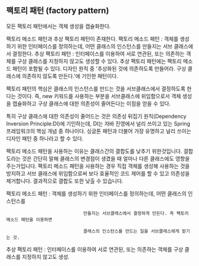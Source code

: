 ## 팩토리 패턴 (factory pattern)


모든 팩토리 패턴에서는 객체 생성을 캡슐화한다.

팩토리 메소드 패턴과 추상 팩토리 패턴이 존재한다.
팩토리 메소드 패턴 : 객체를 생성하기 위한 인터페이스를 정의하는데, 어떤 클래스의 인스턴스를 만들지는 서브 클래스에서 결정한다.
추상 팩토리 패턴 : 인터페이스를 이용하여 서로 연관된, 또는 의존하는 객체를 구상 클래스를 지정하지 않고도 생성할 수 있다. 추상 팩토리 패턴에는 팩토리 메소드 패턴이 포함될 수 있다.
디자인 원칙 중 '추상화된 것에 의존하도록 만들어라. 구상 클래스에 의존하지 않도록 만든다.'에 기인한 패턴이다.

팩토리 패턴의 핵심은 클래스의 인스턴스를 만드는 것을 서브클래스에서 결정하도록 한다는 것이다. 즉, new 키워드를 사용하는 부분을 서브클래스에 위임함으로서 객체 생성을 캡슐화하고 구상 클래스에 대한 의존성이 줄어든다는 이점을 얻을 수 있다.

특히 구상 클래스에 대한 의존성이 줄어드는 것은 의존성 뒤집기 원칙(Dependency Inversion Principle:DI)에 기인하는데, DI는 자바 진영에서 널리 쓰이고 있는 Spring 프레임워크의 핵심 개념 중 하나이다. 싱글톤 패턴과 더불어 가장 유명하고 널리 쓰이는 디자인 패턴 중 하나라고 할 수 있다.

팩토리 메소드 패턴을 사용하는 이유는 클래스간의 결합도를 낮추기 위한것입니다. 결합도라는 것은 간단히 말해 클래스의 변경점이 생겼을 때 얼마나 다른 클래스에도 영향을 주는가입니다. 팩토리 메소드 패턴을 사용하는 경우 직접 객체를 생성해 사용하는 것을 방지하고 서브 클래스에 위임함으로써 보다 효율적인 코드 제어를 할 수 있고 의존성을 제거합니다. 결과적으로 결합도 또한 낮출 수 있습니다.


팩토리 메소드 패턴 : 객체를 생성하기 위한 인터페이스를 정의하는데, 어떤 클래스의 인스턴스를

                                 만들지는 서브클래스에서 결정하게 만든다. 즉 팩토리 메소드 패턴을 이용하면

                                 클래스의 인스턴스를 만드는 일을 서브클래스에게 맡기는 것.



추상 팩토리 패턴 : 인터페이스를 이용하여 서로 연관된, 또는 의존하는 객체를 구상 클래스를 지정하지 않고도 생성.



